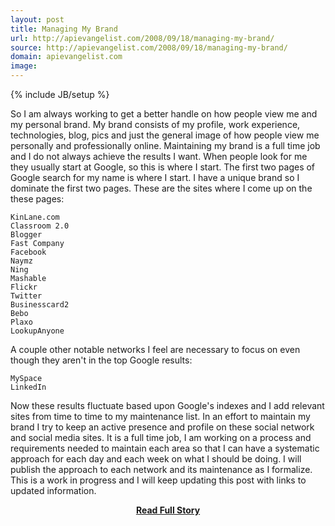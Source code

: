 ```yaml
---
layout: post
title: Managing My Brand
url: http://apievangelist.com/2008/09/18/managing-my-brand/
source: http://apievangelist.com/2008/09/18/managing-my-brand/
domain: apievangelist.com
image: 
---
```

{% include JB/setup %}<p>So I am always working to get a better handle on how people view me and my personal brand.  My brand consists of my profile, work experience, technologies, blog, pics and just the general image of how people view me personally and professionally online.
Maintaining my brand is a full time job and I do not always achieve the results I want.  When people look for me they usually start at Google, so this is where I start.
The first two pages of Google search for my name is where I start.  I have a unique brand so I dominate the first two pages.  These are the sites where I come up on the these pages:

	KinLane.com
	Classroom 2.0
	Blogger
	Fast Company
	Facebook
	Naymz
	Ning
	Mashable
	Flickr
	Twitter
	Businesscard2
	Bebo
	Plaxo
	LookupAnyone

A couple other notable networks I feel are necessary to focus on even though they aren't in the top Google results:

	MySpace
	LinkedIn

Now these results fluctuate based upon Google's indexes and I add relevant sites from time to time to my maintenance list.
In an effort to maintain my brand I try to keep an active presence and profile on these social network and social media sites.
It is a full time job, I am working on a process and requirements needed to maintain each area so that I can have a systematic approach for each day and each week on what I should be doing.
I will publish the approach to each network and its maintenance as I formalize.  This is a work in progress and I will keep updating this post with links to updated information.</p>
<center><p><a href="http://apievangelist.com/2008/09/18/managing-my-brand/" style='padding:25px; font-sze:18px; font-weight: bold;'>Read Full Story</a></p></center>
